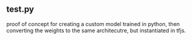 ## test.py
proof of concept for creating a custom model trained in python, then converting the weights to the same architecutre, but instantiated in tfjs. 
